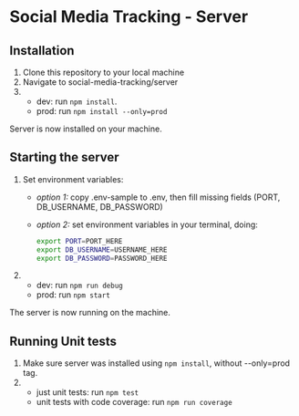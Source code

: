 # Social Media Tracking - Server

## Installation

1) Clone this repository to your local machine
1) Navigate to social-media-tracking/server
1) - dev: run `npm install`.
    - prod: run `npm install --only=prod`

Server is now installed on your machine.

## Starting the server

1) Set environment variables:

    - _option 1:_ copy .env-sample to .env, then fill missing fields (PORT, DB_USERNAME, DB_PASSWORD)

    - _option 2:_ set environment variables in your terminal, doing:
    
        ```bash
        export PORT=PORT_HERE
        export DB_USERNAME=USERNAME_HERE
        export DB_PASSWORD=PASSWORD_HERE
        ```
1) - dev: run `npm run debug`
    - prod: run `npm start`

The server is now running on the machine.

## Running Unit tests

1) Make sure server was installed using `npm install`, without --only=prod tag.
1) - just unit tests: run `npm test`
    - unit tests with code coverage: run `npm run coverage`
